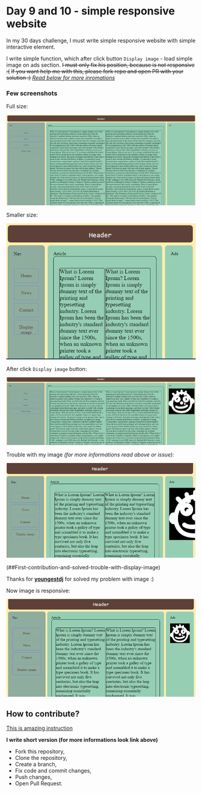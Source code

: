 # Day 9 and 10 - simple responsive website
In my 30 days challenge, I must write simple responsive website with simple interactive element.

I write simple function, which after click button `Display image` - load simple image on ads section.
~~I must only fix his position, because is not responsive :(~~
~~If you want help me with this, please fork repo and open PR with your solution :)~~
*[Read below for more inromations](##First-contribution-and-solved-trouble-with-display-image)*

### Few screenshots
Full size:

![Full size](/assets/full.PNG)

Smaller size:

![Smaller size](/assets/smaller.PNG)

After click `Display image` button:

![After click button](/assets/imageDisplay.PNG)

Trouble with my image *(for more informations read above or issue)*:

![Image trouble](/assets/troubleWithImage.PNG)

(##First-contribution-and-solved-trouble-with-display-image)

Thanks for **[youngestdj](https://github.com/youngestdj)** for solved my problem with image :)

Now image is responsive:

![ResponsiveImage](/assets/responsiveImage.PNG)

## How to contribute?

[This is amazing instruction](https://github.com/firstcontributions/first-contributions)

**I write short version (for more informations look link above)**

- Fork this repository,
- Clone the repository,
- Create a branch,
- Fix code and commit changes,
- Push changes,
- Open Pull Request.
